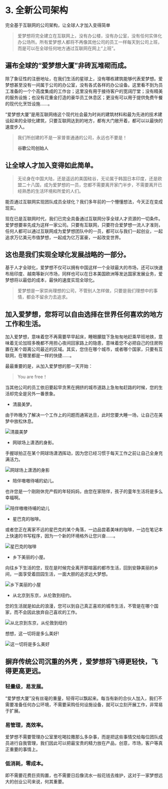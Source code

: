 # 3. 全新公司架构

完全基于互联网的公司架构，让全球人才加入变得简单

>爱梦想将完全建立在互联网上，没有办公楼，没有办公室，没有任何实体化办公场所。所有爱梦想人都将不再像其他公司的员工一样每天到公司上班，而是可以在全球任何地方通过互联网在网上“上班”。

## 遍布全球的“爱梦想大厦”非砖瓦堆砌而成。

除了象征性的注册地址，在我们生活的星球上，没有哪栋建筑能够代表爱梦想。爱梦想甚至没有一间属于公司的办公室，没有各式各样的办公设备。这里看不到为员工准备的一个个高度集成的工作台；这里没有用于接待客户的宽阔厅堂；没有精美的服务设施；也没有花重金打造的豪华员工休息区；更没有可以用于提供免费午餐的现代化烹饪设施……。

“爱梦想大厦”是用互联网络这个现代社会最为时尚的建筑材料和最为先进的技术建设起来的全球化建筑，只要互联网达到的地方，都有大门敞开着，都可以以最快的速度步入。 

>我们所创建的不是一家普普通通的公司，永远也不要是！
>
>**谷歌公司创始人**

## 让全球人才加入变得如此简单。

>无论身在中国大陆，还是遥远的美国硅谷，无论属于韩国日本印度，还是欧盟二十八国，成为爱梦想的一员，您都不需要离开家门半步，不需要离开已经熟悉的生活环境和所爱的人们。

能否通过互联网实现团队成员全球化？我们多年前的一个懵懂想法，今天正在变成现实。

现在已是互联网时代，我们已完全具备通过互联网分享全球人才资源的一切条件。爱梦想要率先成为这样一家公司。只要有互联网，只要符合爱梦想一流人才准则，任何人都可以通过互联网成为爱梦想团队中的一员，都可以与我们一起创业，一起追求万亿美元市值梦想，一起成为亿万富豪，一起改变世界。

## 这也是我们实现全球化发展战略的一部分。

基于人才全球化，爱梦想不仅可以拥有中国这样一个全球最大的市场，还可以快速布局印度、越南等新兴市场，同样也可以在日本美国欧洲等发达国家发展业务，爱梦想将以最低的成本，最快的速度实现全球化。

>爱梦想是一家崇尚理想的公司，不管别人怎样做，只要是我们理想中的事情，都会不留余力去追求。

## 加入爱梦想，您将可以自由选择在世界任何喜欢的地方工作和生活。

加入爱梦想，意味着您不再需要早早起床，睡眼朦胧下急匆匆地赶乘早班地铁，意味着无论加班多晚都不用担心夜间回家路上的隐患，意味着您不必把自己的住房购置在某个距离公司最近的区域。其实，您住在哪个城市，或者哪个国家，只要有互联网，在哪里都是一样的快捷……。

最最重要的是，从加入爱梦想的那一天开始：

>You are free！

当其他公司的员工依旧要起早贪黑在拥挤的城市道路上急匆匆赶路的时候，您的生活却完全是另外一番景象。

- 清晨美梦。

由于昨晚为了解决一个工作上的问题而通宵达旦，此时您要大睡一场，让自己在美梦中放松休息。

![清晨美梦](https://gblobscdn.gitbook.com/assets%2F-MBZN1x8F8KZbGhD4Paj%2F-MBble-OzcbfmeaDaH-n%2F-MBboGO883dM6iiI3qC_%2F%E8%83%8C%E6%99%AF%20%E6%8B%B7%E8%B4%9D%205.png?alt=media&token=8b5f422e-afc4-4132-ac60-6c134a6534e4)

- 网球场上潇洒的身影。

手握球拍正在某个网球场潇洒挥动，因为您已经习惯于每天工作之前让自己全身充满活力。

![网球场上潇洒的身影](https://gblobscdn.gitbook.com/assets%2F-MBZN1x8F8KZbGhD4Paj%2F-MBble-OzcbfmeaDaH-n%2F-MBboGO9nPCOGj4Vrn2z%2F%E8%83%8C%E6%99%AF%20%E6%8B%B7%E8%B4%9D%206.png?alt=media&token=a20f0abc-2550-4b48-8938-5a412aa3f877)

- 陪伴嗷嗷待哺的幼儿。

也许您是一个刚刚休完产假的年轻妈妈，由您在家陪伴，孩子的童年生活将是多么幸福啊。

![陪伴嗷嗷待哺的幼儿](https://gblobscdn.gitbook.com/assets%2F-MBZN1x8F8KZbGhD4Paj%2F-MBble-OzcbfmeaDaH-n%2F-MBboGOBnS10ywA1D-HY%2F%E8%83%8C%E6%99%AF.png?alt=media&token=655848da-857d-464c-92f7-a13266911681)

- 星巴克的咖啡。

 或者您正在离家不远的星巴克的某个角落，一边品尝着美味的咖啡，一边在笔记本上快速的书写程序，因为一个新的环境格外让您兴奋……。

![星巴克的咖啡](https://gblobscdn.gitbook.com/assets%2F-MBZN1x8F8KZbGhD4Paj%2F-MBble-OzcbfmeaDaH-n%2F-MBboGOAT4X8Y95qRUwa%2F%E8%83%8C%E6%99%AF%20%E6%8B%B7%E8%B4%9D.png?alt=media&token=2a2468ed-73ea-43d7-a96b-437f07103bfc)

- 乡下美丽的小屋。 

向往乡下生活的您，现在是时候完全离开那喧嚣的都市生活，回到安静美丽的乡间，一面享受着田园生活，一面大胆的追求远大梦想。

![乡下美丽的小屋](https://gblobscdn.gitbook.com/assets%2F-MBZN1x8F8KZbGhD4Paj%2F-MBble-OzcbfmeaDaH-n%2F-MBboGO3ZYsJ22-TidvQ%2F%E8%83%8C%E6%99%AF%20%E6%8B%B7%E8%B4%9D%202.png?alt=media&token=573bdfca-12a8-4e07-9ae9-5c477230d053)

- 从北京到东京，从伦敦到纽约。 

您的生活就是如此的浪漫，您可以到自己真正喜欢的城市生活，不管是在哪个国家，而不会因此放弃自己喜欢的工作。

![从北京到东京，从伦敦到纽约](https://gblobscdn.gitbook.com/assets%2F-MBZN1x8F8KZbGhD4Paj%2F-MBble-OzcbfmeaDaH-n%2F-MBboGO6eVK9Hea1Oo-l%2F%E8%83%8C%E6%99%AF%20%E6%8B%B7%E8%B4%9D%203.png?alt=media&token=7182d55f-a772-4ec3-9f20-6b47f3a76c6e)

想想，这一切将是多么美好!

![这一切将是多么美好](https://gblobscdn.gitbook.com/assets%2F-MBZN1x8F8KZbGhD4Paj%2F-MBble-OzcbfmeaDaH-n%2F-MBboGO7YV6-cm0ZLc09%2F%E8%83%8C%E6%99%AF%20%E6%8B%B7%E8%B4%9D%204.png?alt=media&token=560cc326-4e9c-4754-85a0-c31b43e43b6a)


## 摒弃传统公司沉重的外壳 ，爱梦想将飞得更轻快，飞得更高更远。

### 轻量级，易发展。

“爱梦想大厦”没有丝毫的重量，轻得可以飘起来。每当有新的合伙人加入，我们不需要准备任何办公环境，不需要采购任何设施设备，就可以立刻开展工作，非常易于扩展。

### 易管理，高效率。

爱梦想不需要管理办公室里吃喝拉撒那么多杂事，而是把这些事情交给每位团队成员进行自我管理，我们因此可以把最宝贵的精力放在产品，创意，市场，客户等真正重要的事情上。

### 低消耗，零成本。

即不需要花费巨资购置，也不需要日后像流水一般花钱去维护，这对于一家梦想远大的创业公司来说，何其重要。
